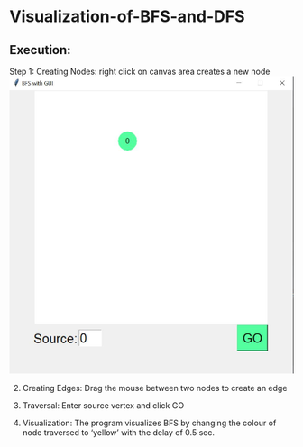 # Visualization-of-BFS-and-DFS

## Execution:    
Step 1: Creating Nodes: right click on canvas area creates a new node
![bfs_output/a.jpg](bfs_output/a.jpg "Hello")



2. Creating Edges: Drag the mouse between two nodes to create an edge











3. Traversal:  Enter source vertex and click GO
4. Visualization: The program visualizes BFS by changing the colour of node traversed to ‘yellow’ with the delay of 0.5 sec.






 








